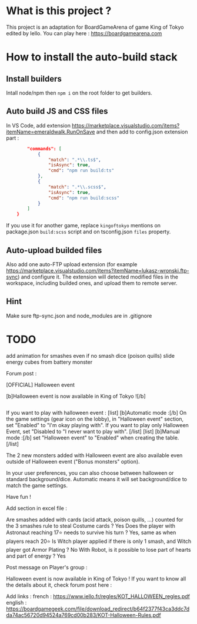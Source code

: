 # What is this project ? 
This project is an adaptation for BoardGameArena of game King of Tokyo edited by Iello.
You can play here : https://boardgamearena.com

# How to install the auto-build stack

## Install builders
Intall node/npm then `npm i` on the root folder to get builders.

## Auto build JS and CSS files
In VS Code, add extension https://marketplace.visualstudio.com/items?itemName=emeraldwalk.RunOnSave and then add to config.json extension part :
```json
        "commands": [
            {
                "match": ".*\\.ts$",
                "isAsync": true,
                "cmd": "npm run build:ts"
            },
            {
                "match": ".*\\.scss$",
                "isAsync": true,
                "cmd": "npm run build:scss"
            }
        ]
    }
```
If you use it for another game, replace `kingoftokyo` mentions on package.json `build:scss` script and on tsconfig.json `files` property.

## Auto-upload builded files
Also add one auto-FTP upload extension (for example https://marketplace.visualstudio.com/items?itemName=lukasz-wronski.ftp-sync) and configure it. The extension will detected modified files in the workspace, including builded ones, and upload them to remote server.

## Hint
Make sure ftp-sync.json and node_modules are in .gitignore

# TODO
add animation for smashes even if no smash dice (poison quills)
slide energy cubes from battery monster

Forum post :

[OFFICIAL] Halloween event

[b]Halloween event is now available in King of Tokyo ![/b]

<image from gamedisplay1>

If you want to play with halloween event :
[list]
[b]Automatic mode :[/b] On the game settings (gear icon on the lobby), in "Halloween event" section, set "Enabled" to "I'm okay playing with". If you want to play only Halloween Event, set "Disabled to "I never want to play with".
[/list]
[list]
[b]Manual mode :[/b] set "Halloween event" to "Enabled" when creating the table.
[/list]

The 2 new monsters added with Halloween event are also available even outside of Halloween event ("Bonus monsters" option).

In your user preferences, you can also choose between halloween or standard background/dice. Automatic means it will set background/dice to match the game settings.

Have fun !

Add section in excel file :

Are smashes added with cards (acid attack, poison quills, ...) counted for the 3 smashes rule to steal Costume cards ? Yes
Does the player with Astronaut reaching 17⭐ needs to survive his turn ? Yes, same as when players reach 20⭐
Is Witch player applied if there is only 1 smash, and Witch player got Armor Plating ? No
With Robot, is it possible to lose part of hearts and part of energy ? Yes

Post message on Player's group :

Halloween event is now available in King of Tokyo !
If you want to know all the details about it, check forum post here : <form link>

Add links :
french : https://www.iello.fr/regles/KOT_HALLOWEEN_regles.pdf
english : https://boardgamegeek.com/file/download_redirect/b64f2377f43ca3ddc7dda74ac56720d94524a769cd00b283/KOT-Halloween-Rules.pdf